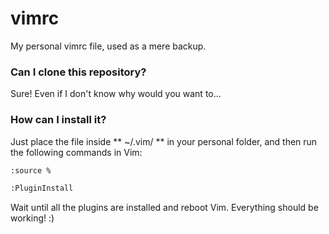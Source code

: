 # vimrc
My personal vimrc file, used as a mere backup.

### Can I clone this repository?

Sure! Even if I don't know why would you want to...

### How can I install it?

Just place the file inside ** ~/.vim/ ** in your personal folder, and then run the following commands in Vim:

```bash
:source %

:PluginInstall
```

Wait until all the plugins are installed and reboot Vim. Everything should be working! :)

